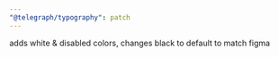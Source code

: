 ```yaml
---
"@telegraph/typography": patch
---
```


adds white & disabled colors, changes black to default to match figma
